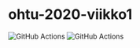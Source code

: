 # ohtu-2020-viikko1

![GitHub Actions](https://github.com/mluukkai/ohtu-viikko1-s2020/workflows/Java%20CI%20with%20Gradle/badge.svg)
![GitHub Actions](https://github.com/mluukkai/ohtu-viikko1-s2020/workflows/Java%20CI%20with%20Codecov/badge.svg)
